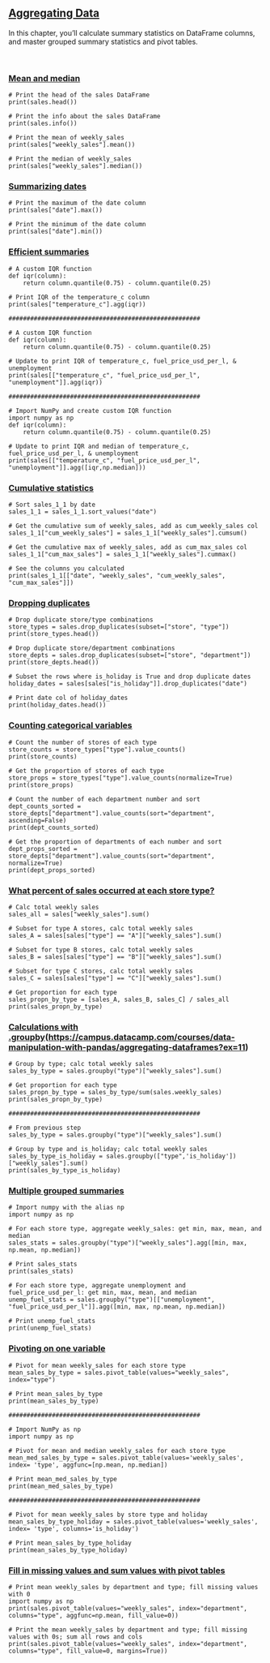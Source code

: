 ## [Aggregating Data](https://campus.datacamp.com/courses/data-manipulation-with-pandas/aggregating-dataframes)

In this chapter, you’ll calculate summary statistics on DataFrame columns, and master grouped summary statistics and pivot tables.

<br>

### [Mean and median](https://campus.datacamp.com/courses/data-manipulation-with-pandas/aggregating-dataframes?ex=2)

```
# Print the head of the sales DataFrame
print(sales.head())

# Print the info about the sales DataFrame
print(sales.info())

# Print the mean of weekly_sales
print(sales["weekly_sales"].mean())

# Print the median of weekly_sales
print(sales["weekly_sales"].median())
```

### [Summarizing dates](https://campus.datacamp.com/courses/data-manipulation-with-pandas/aggregating-dataframes?ex=3)

```
# Print the maximum of the date column
print(sales["date"].max())

# Print the minimum of the date column
print(sales["date"].min())

```

### [Efficient summaries](https://campus.datacamp.com/courses/data-manipulation-with-pandas/aggregating-dataframes?ex=4)

```
# A custom IQR function
def iqr(column):
    return column.quantile(0.75) - column.quantile(0.25)
    
# Print IQR of the temperature_c column
print(sales["temperature_c"].agg(iqr))

#####################################################

# A custom IQR function
def iqr(column):
    return column.quantile(0.75) - column.quantile(0.25)

# Update to print IQR of temperature_c, fuel_price_usd_per_l, & unemployment
print(sales[["temperature_c", "fuel_price_usd_per_l", "unemployment"]].agg(iqr))

#####################################################

# Import NumPy and create custom IQR function
import numpy as np
def iqr(column):
    return column.quantile(0.75) - column.quantile(0.25)

# Update to print IQR and median of temperature_c, fuel_price_usd_per_l, & unemployment
print(sales[["temperature_c", "fuel_price_usd_per_l", "unemployment"]].agg([iqr,np.median]))
```

### [Cumulative statistics](https://campus.datacamp.com/courses/data-manipulation-with-pandas/aggregating-dataframes?ex=5)

```
# Sort sales_1_1 by date
sales_1_1 = sales_1_1.sort_values("date")

# Get the cumulative sum of weekly_sales, add as cum_weekly_sales col
sales_1_1["cum_weekly_sales"] = sales_1_1["weekly_sales"].cumsum()

# Get the cumulative max of weekly_sales, add as cum_max_sales col
sales_1_1["cum_max_sales"] = sales_1_1["weekly_sales"].cummax()

# See the columns you calculated
print(sales_1_1[["date", "weekly_sales", "cum_weekly_sales", "cum_max_sales"]])
```

### [Dropping duplicates](https://campus.datacamp.com/courses/data-manipulation-with-pandas/aggregating-dataframes?ex=7)

```
# Drop duplicate store/type combinations
store_types = sales.drop_duplicates(subset=["store", "type"])
print(store_types.head())

# Drop duplicate store/department combinations
store_depts = sales.drop_duplicates(subset=["store", "department"])
print(store_depts.head())

# Subset the rows where is_holiday is True and drop duplicate dates
holiday_dates = sales[sales["is_holiday"]].drop_duplicates("date")

# Print date col of holiday_dates
print(holiday_dates.head())
```

### [Counting categorical variables](https://campus.datacamp.com/courses/data-manipulation-with-pandas/aggregating-dataframes?ex=8)

```
# Count the number of stores of each type
store_counts = store_types["type"].value_counts()
print(store_counts)

# Get the proportion of stores of each type
store_props = store_types["type"].value_counts(normalize=True)
print(store_props)

# Count the number of each department number and sort
dept_counts_sorted = store_depts["department"].value_counts(sort="department", ascending=False)
print(dept_counts_sorted)

# Get the proportion of departments of each number and sort
dept_props_sorted = store_depts["department"].value_counts(sort="department", normalize=True)
print(dept_props_sorted)
```

### [What percent of sales occurred at each store type?](https://campus.datacamp.com/courses/data-manipulation-with-pandas/aggregating-dataframes?ex=10)

```
# Calc total weekly sales
sales_all = sales["weekly_sales"].sum()

# Subset for type A stores, calc total weekly sales
sales_A = sales[sales["type"] == "A"]["weekly_sales"].sum()

# Subset for type B stores, calc total weekly sales
sales_B = sales[sales["type"] == "B"]["weekly_sales"].sum()

# Subset for type C stores, calc total weekly sales
sales_C = sales[sales["type"] == "C"]["weekly_sales"].sum()

# Get proportion for each type
sales_propn_by_type = [sales_A, sales_B, sales_C] / sales_all
print(sales_propn_by_type)
```

### [Calculations with .groupby]()(https://campus.datacamp.com/courses/data-manipulation-with-pandas/aggregating-dataframes?ex=11)

```
# Group by type; calc total weekly sales
sales_by_type = sales.groupby("type")["weekly_sales"].sum()

# Get proportion for each type
sales_propn_by_type = sales_by_type/sum(sales.weekly_sales) 
print(sales_propn_by_type)

#####################################################

# From previous step
sales_by_type = sales.groupby("type")["weekly_sales"].sum()

# Group by type and is_holiday; calc total weekly sales
sales_by_type_is_holiday = sales.groupby(["type",'is_holiday'])["weekly_sales"].sum()
print(sales_by_type_is_holiday)
```

### [Multiple grouped summaries](https://campus.datacamp.com/courses/data-manipulation-with-pandas/aggregating-dataframes?ex=12)

```
# Import numpy with the alias np
import numpy as np

# For each store type, aggregate weekly_sales: get min, max, mean, and median
sales_stats = sales.groupby("type")["weekly_sales"].agg([min, max, np.mean, np.median])

# Print sales_stats
print(sales_stats)

# For each store type, aggregate unemployment and fuel_price_usd_per_l: get min, max, mean, and median
unemp_fuel_stats = sales.groupby("type")[["unemployment", "fuel_price_usd_per_l"]].agg([min, max, np.mean, np.median])

# Print unemp_fuel_stats
print(unemp_fuel_stats)
```

### [Pivoting on one variable](https://campus.datacamp.com/courses/data-manipulation-with-pandas/aggregating-dataframes?ex=14)

```
# Pivot for mean weekly_sales for each store type
mean_sales_by_type = sales.pivot_table(values="weekly_sales", index="type")

# Print mean_sales_by_type
print(mean_sales_by_type)

#####################################################

# Import NumPy as np
import numpy as np

# Pivot for mean and median weekly_sales for each store type
mean_med_sales_by_type = sales.pivot_table(values='weekly_sales', index= 'type', aggfunc=[np.mean, np.median])

# Print mean_med_sales_by_type
print(mean_med_sales_by_type)

#####################################################

# Pivot for mean weekly_sales by store type and holiday 
mean_sales_by_type_holiday = sales.pivot_table(values='weekly_sales', index= 'type', columns='is_holiday')

# Print mean_sales_by_type_holiday
print(mean_sales_by_type_holiday)

```

### [Fill in missing values and sum values with pivot tables](https://campus.datacamp.com/courses/data-manipulation-with-pandas/aggregating-dataframes?ex=15)

```
# Print mean weekly_sales by department and type; fill missing values with 0
import numpy as np
print(sales.pivot_table(values="weekly_sales", index="department", columns="type", aggfunc=np.mean, fill_value=0))

# Print the mean weekly_sales by department and type; fill missing values with 0s; sum all rows and cols
print(sales.pivot_table(values="weekly_sales", index="department", columns="type", fill_value=0, margins=True))
```

